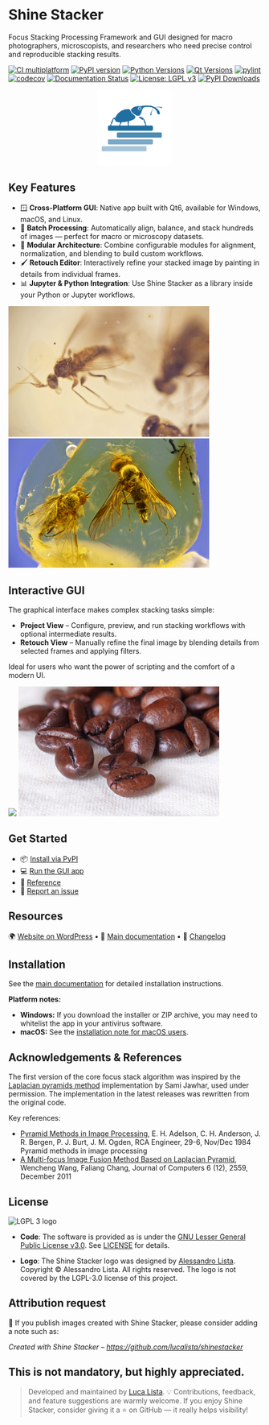 # Shine Stacker

Focus Stacking Processing Framework and GUI designed for macro photographers, microscopists, and researchers who need precise control and reproducible stacking results.

[![CI multiplatform](https://github.com/lucalista/shinestacker/actions/workflows/ci-multiplatform.yml/badge.svg)](https://github.com/lucalista/shinestacker/actions/workflows/ci-multiplatform.yml)
[![PyPI version](https://img.shields.io/pypi/v/shinestacker?color=success)](https://pypi.org/project/shinestacker/)
[![Python Versions](https://img.shields.io/pypi/pyversions/shinestacker)](https://pypi.org/project/shinestacker/)
[![Qt Versions](https://img.shields.io/badge/Qt-6-blue.svg?&logo=Qt&logoWidth=18&logoColor=white)](https://www.qt.io/qt-for-python)
[![pylint](https://img.shields.io/badge/PyLint-10.00-brightgreen?logo=python&logoColor=white)](https://github.com/lucalista/shinestacker/blob/main/.github/workflows/pylint.yml)
[![codecov](https://codecov.io/github/lucalista/shinestacker/graph/badge.svg?token=Y5NKW6VH5G)](https://codecov.io/github/lucalista/shinestacker)
[![Documentation Status](https://readthedocs.org/projects/shinestacker/badge/?version=latest)](https://shinestacker.readthedocs.io/en/latest/?badge=latest)
 [![License: LGPL v3](https://img.shields.io/badge/License-LGPL_v3-blue.svg)](https://www.gnu.org/licenses/lgpl-3.0)
[![PyPI Downloads](https://static.pepy.tech/badge/shinestacker)](https://pepy.tech/projects/shinestacker)
<center><img src='https://raw.githubusercontent.com/lucalista/shinestacker/main/src/shinestacker/gui/ico/shinestacker.png' width="150" referrerpolicy="no-referrer" alt="Shine Stacker Logo"></center>

## Key Features
- 🪟 **Cross-Platform GUI**: Native app built with Qt6, available for Windows, macOS, and Linux.
- 🚀 **Batch Processing**: Automatically align, balance, and stack hundreds of images — perfect for macro or microscopy datasets.
- 🧩 **Modular Architecture**: Combine configurable modules for alignment, normalization, and blending to build custom workflows.
- 🖌️ **Retouch Editor**: Interactively refine your stacked image by painting in details from individual frames.
- 📊 **Jupyter & Python Integration**: Use Shine Stacker as a library inside your Python or Jupyter workflows.

<img src='https://raw.githubusercontent.com/lucalista/shinestacker/main/img/flies.gif' width="400" referrerpolicy="no-referrer">  <img src='https://raw.githubusercontent.com/lucalista/shinestacker/main/img/flies_stack.jpg' width="400" referrerpolicy="no-referrer">

## Interactive GUI

The graphical interface makes complex stacking tasks simple:
- **Project View** – Configure, preview, and run stacking workflows with optional intermediate results.
- **Retouch View** – Manually refine the final image by blending details from selected frames and applying filters.

Ideal for users who want the power of scripting and the comfort of a modern UI.

<img src='https://raw.githubusercontent.com/lucalista/shinestacker/main/img/coffee.gif' width="400" referrerpolicy="no-referrer">  <img src='https://raw.githubusercontent.com/lucalista/shinestacker/main/img/coffee_stack.jpg' width="400" referrerpolicy="no-referrer">

## Get Started

- 📦 [Install via PyPI](https://pypi.org/project/shinestacker/)
- 💻 [Run the GUI app](https://shinestacker.readthedocs.io/en/latest/gui.html)
- 🧠 [Reference](https://shinestacker.readthedocs.io/en/)
- 🐛 [Report an issue](https://github.com/lucalista/shinestacker/issues)

## Resources

 🌍 [Website on WordPress](https://shinestacker.wordpress.com) • 📖 [Main documentation](https://shinestacker.readthedocs.io) • 📝 [Changelog](https://github.com/lucalista/shinestacker/blob/main/CHANGELOG.md) 

## Installation

See the [main documentation](https://github.com/lucalista/shinestacker/blob/main/docs/main.md) for detailed installation instructions.

**Platform notes:**
- **Windows:** If you download the installer or ZIP archive, you may need to whitelist the app in your antivirus software.
- **macOS:** See the [installation note for macOS users](https://github.com/lucalista/shinestacker/blob/main/docs/macos-install.md).


## Acknowledgements & References

The first version of the core focus stack algorithm was inspired by the 
[Laplacian pyramids method](https://github.com/sjawhar/focus-stacking) implementation 
by Sami Jawhar, used under permission. The implementation in the latest releases 
was rewritten from the original code.

Key references:
* [Pyramid Methods in Image Processing](https://www.researchgate.net/publication/246727904_Pyramid_Methods_in_Image_Processing), E. H. Adelson, C. H. Anderson,  J. R. Bergen, P. J. Burt, J. M. Ogden, RCA Engineer, 29-6, Nov/Dec 1984
Pyramid methods in image processing
* [A Multi-focus Image Fusion Method Based on Laplacian Pyramid](http://www.jcomputers.us/vol6/jcp0612-07.pdf), Wencheng Wang, Faliang Chang, Journal of Computers 6 (12), 2559, December 2011

## License

<img src="https://www.gnu.org/graphics/lgplv3-147x51.png" alt="LGPL 3 logo">

- **Code**: The software is provided as is under the [GNU Lesser General Public License v3.0](https://www.gnu.org/licenses/lgpl-3.0.en.html). See [LICENSE](https://github.com/lucalista/shinestacker/blob/main/LICENSE) for details.

- **Logo**: The Shine Stacker logo was designed by [Alessandro Lista](https://linktr.ee/alelista). Copyright © Alessandro Lista. All rights reserved. The logo is not covered by the LGPL-3.0 license of this project.

## Attribution request
📸 If you publish images created with Shine Stacker, please consider adding a note such as:

*Created with Shine Stacker – https://github.com/lucalista/shinestacker*

This is not mandatory, but highly appreciated.
---
> Developed and maintained by [Luca Lista](https://github.com/lucalista).
> 💡 Contributions, feedback, and feature suggestions are warmly welcome.
> If you enjoy Shine Stacker, consider giving it a ⭐️ on GitHub — it really helps visibility!